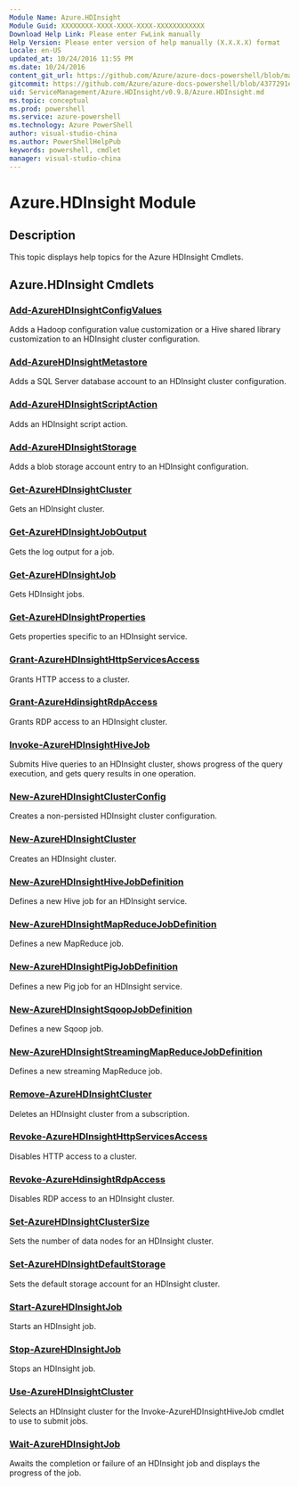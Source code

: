 ```yaml
---
Module Name: Azure.HDInsight
Module Guid: XXXXXXXX-XXXX-XXXX-XXXX-XXXXXXXXXXXX
Download Help Link: Please enter FwLink manually
Help Version: Please enter version of help manually (X.X.X.X) format
Locale: en-US
updated_at: 10/24/2016 11:55 PM
ms.date: 10/24/2016
content_git_url: https://github.com/Azure/azure-docs-powershell/blob/master/azureps-cmdlets-docs/ServiceManagement/Azure.HDInsight/v0.9.8/Azure.HDInsight.md
gitcommit: https://github.com/Azure/azure-docs-powershell/blob/4377291ee360e58e2c1c5d644155daf6a0279055/azureps-cmdlets-docs/ServiceManagement/Azure.HDInsight/v0.9.8/Azure.HDInsight.md
uid: ServiceManagement/Azure.HDInsight/v0.9.8/Azure.HDInsight.md
ms.topic: conceptual
ms.prod: powershell
ms.service: azure-powershell
ms.technology: Azure PowerShell
author: visual-studio-china
ms.author: PowerShellHelpPub
keywords: powershell, cmdlet
manager: visual-studio-china
---
```


# Azure.HDInsight Module
## Description
This topic displays help topics for the Azure HDInsight Cmdlets. 

## Azure.HDInsight Cmdlets
### [Add-AzureHDInsightConfigValues](./Add-AzureHDInsightConfigValues.md)
Adds a Hadoop configuration value customization or a Hive shared library customization to an HDInsight cluster configuration.


### [Add-AzureHDInsightMetastore](./Add-AzureHDInsightMetastore.md)
Adds a SQL Server database account to an HDInsight cluster configuration.


### [Add-AzureHDInsightScriptAction](./Add-AzureHDInsightScriptAction.md)
Adds an HDInsight script action.


### [Add-AzureHDInsightStorage](./Add-AzureHDInsightStorage.md)
Adds a blob storage account entry to an HDInsight configuration.


### [Get-AzureHDInsightCluster](./Get-AzureHDInsightCluster.md)
Gets an HDInsight cluster.


### [Get-AzureHDInsightJobOutput](./Get-AzureHDInsightJobOutput.md)
Gets the log output for a job.


### [Get-AzureHDInsightJob](./Get-AzureHDInsightJob.md)
Gets HDInsight jobs.


### [Get-AzureHDInsightProperties](./Get-AzureHDInsightProperties.md)
Gets properties specific to an HDInsight service.


### [Grant-AzureHDInsightHttpServicesAccess](./Grant-AzureHDInsightHttpServicesAccess.md)
Grants HTTP access to a cluster.


### [Grant-AzureHdinsightRdpAccess](./Grant-AzureHdinsightRdpAccess.md)
Grants RDP access to an HDInsight cluster.


### [Invoke-AzureHDInsightHiveJob](./Invoke-AzureHDInsightHiveJob.md)
Submits Hive queries to an HDInsight cluster, shows progress of the query execution, and gets query results in one operation.


### [New-AzureHDInsightClusterConfig](./New-AzureHDInsightClusterConfig.md)
Creates a non-persisted HDInsight cluster configuration.


### [New-AzureHDInsightCluster](./New-AzureHDInsightCluster.md)
Creates an HDInsight cluster.


### [New-AzureHDInsightHiveJobDefinition](./New-AzureHDInsightHiveJobDefinition.md)
Defines a new Hive job for an HDInsight service.


### [New-AzureHDInsightMapReduceJobDefinition](./New-AzureHDInsightMapReduceJobDefinition.md)
Defines a new MapReduce job.


### [New-AzureHDInsightPigJobDefinition](./New-AzureHDInsightPigJobDefinition.md)
Defines a new Pig job for an HDInsight service.


### [New-AzureHDInsightSqoopJobDefinition](./New-AzureHDInsightSqoopJobDefinition.md)
Defines a new Sqoop job.


### [New-AzureHDInsightStreamingMapReduceJobDefinition](./New-AzureHDInsightStreamingMapReduceJobDefinition.md)
Defines a new streaming MapReduce job.


### [Remove-AzureHDInsightCluster](./Remove-AzureHDInsightCluster.md)
Deletes an HDInsight cluster from a subscription.


### [Revoke-AzureHDInsightHttpServicesAccess](./Revoke-AzureHDInsightHttpServicesAccess.md)
Disables HTTP access to a cluster.


### [Revoke-AzureHdinsightRdpAccess](./Revoke-AzureHdinsightRdpAccess.md)
Disables RDP access to an HDInsight cluster.


### [Set-AzureHDInsightClusterSize](./Set-AzureHDInsightClusterSize.md)
Sets the number of data nodes for an HDInsight cluster.


### [Set-AzureHDInsightDefaultStorage](./Set-AzureHDInsightDefaultStorage.md)
Sets the default storage account for an HDInsight cluster.


### [Start-AzureHDInsightJob](./Start-AzureHDInsightJob.md)
Starts an HDInsight job.


### [Stop-AzureHDInsightJob](./Stop-AzureHDInsightJob.md)
Stops an HDInsight job.


### [Use-AzureHDInsightCluster](./Use-AzureHDInsightCluster.md)
Selects an HDInsight cluster for the Invoke-AzureHDInsightHiveJob cmdlet to use to submit jobs.


### [Wait-AzureHDInsightJob](./Wait-AzureHDInsightJob.md)
Awaits the completion or failure of an HDInsight job and displays the progress of the job.



